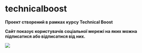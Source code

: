 # technicalboost
**Проект створений в рамках курсу Technical Boost**

**Сайт показує користувачів соціальної мережі на яких можна підписатися або відписатися від них.**

![](https://ibb.co/tHBRSD9)
